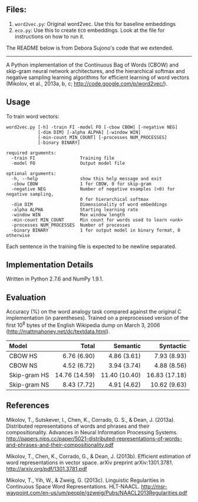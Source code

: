 Files:
-----

1. `word2vec.py`: Original word2vec. Use this for baseline embeddings
1. `eco.py`: Use this to create `ECO` embeddings. Look at the file for instructions on how to run it.

The README below is from Debora Sujono's code that we extended.


---

A Python implementation of the Continuous Bag of Words (CBOW) and skip-gram neural network architectures, and the hierarchical softmax and negative sampling learning algorithms for efficient learning of word vectors (Mikolov, et al., 2013a, b, c; http://code.google.com/p/word2vec/).

Usage
-----
To train word vectors:
```
word2vec.py [-h] -train FI -model FO [-cbow CBOW] [-negative NEG]
            [-dim DIM] [-alpha ALPHA] [-window WIN]
            [-min-count MIN_COUNT] [-processes NUM_PROCESSES]
            [-binary BINARY]

required arguments:
  -train FI                 Training file
  -model FO                 Output model file

optional arguments:
  -h, --help                show this help message and exit
  -cbow CBOW                1 for CBOW, 0 for skip-gram
  -negative NEG             Number of negative examples (>0) for negative sampling, 
                            0 for hierarchical softmax
  -dim DIM                  Dimensionality of word embeddings
  -alpha ALPHA              Starting learning rate
  -window WIN               Max window length
  -min-count MIN_COUNT      Min count for words used to learn <unk>
  -processes NUM_PROCESSES  Number of processes
  -binary BINARY            1 for output model in binary format, 0 otherwise
```
Each sentence in the training file is expected to be newline separated. 

Implementation Details
----------------------
Written in Python 2.7.6 and NumPy 1.9.1.

Evaluation
----------
Accuracy (%) on the word analogy task compared against the original C implementation (in parentheses). Trained on a preprocessed version of the first 10<sup>8</sup> bytes of the English Wikipedia dump on March 3, 2006 (http://mattmahoney.net/dc/textdata.html).

| Model        | Total         | Semantic      | Syntactic     |
|:------------ |--------------:| -------------:| -------------:|
| CBOW HS      | 6.76 (6.90)   | 4.86 (3.61)   | 7.93 (8.93)   |
| CBOW NS      | 4.52 (6.72)   | 3.94 (3.74)   | 4.88 (8.56)   |
| Skip-gram HS | 14.76 (14.59) | 11.40 (10.40) | 16.83 (17.18) |       
| Skip-gram NS | 8.43 (7.72)   | 4.91 (4.62)   | 10.62 (9.63)  |

References
----------
Mikolov, T., Sutskever, I., Chen, K., Corrado, G. S., & Dean, J. (2013a). Distributed representations of words and phrases and their compositionality. Advances in Neural Information Processing Systems. http://papers.nips.cc/paper/5021-distributed-representations-of-words-and-phrases-and-their-compositionality.pdf

Mikolov, T., Chen, K., Corrado, G., & Dean, J. (2013b). Efficient estimation of word representations in vector space. arXiv preprint arXiv:1301.3781. http://arxiv.org/pdf/1301.3781.pdf

Mikolov, T., Yih, W., & Zweig, G. (2013c). Linguistic Regularities in Continuous Space Word Representations. HLT-NAACL. http://msr-waypoint.com/en-us/um/people/gzweig/Pubs/NAACL2013Regularities.pdf
